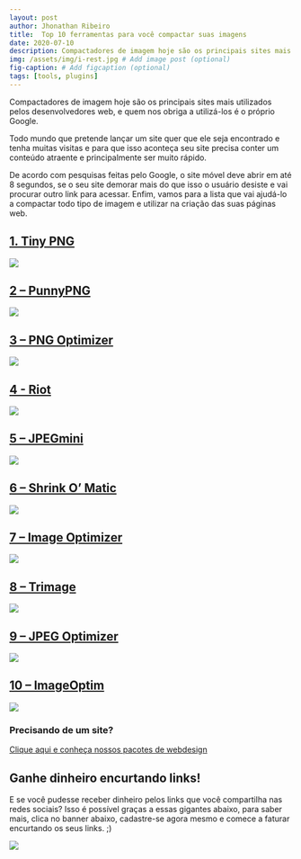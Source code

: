 ```yaml
---
layout: post
author: Jhonathan Ribeiro
title:  Top 10 ferramentas para você compactar suas imagens
date: 2020-07-10
description: Compactadores de imagem hoje são os principais sites mais utilizados pelos desenvolvedores web, e quem nos obriga a utilizá-los é o próprio Google.
img: /assets/img/i-rest.jpg # Add image post (optional)
fig-caption: # Add figcaption (optional)
tags: [tools, plugins]
---
```

Compactadores de imagem hoje são os principais sites mais utilizados pelos desenvolvedores web, e quem nos obriga a utilizá-los é o próprio Google.

Todo mundo que pretende lançar um site quer que ele seja encontrado e tenha muitas visitas e para que isso aconteça seu site precisa conter um conteúdo atraente e principalmente ser muito rápido.

De acordo com pesquisas feitas pelo Google, o site móvel deve abrir em até 8 segundos, se o seu site demorar mais do que isso o usuário desiste e vai procurar outro link para acessar. Enfim, vamos para a lista que vai ajudá-lo a compactar todo tipo de imagem e utilizar na criação das suas páginas web.

## [1. Tiny PNG](https://tinypng.com/)

![](https://i2.wp.com/www.upmasters.com/wp-content/uploads/2018/03/1-tinypng.jpg?w=625&ssl=1)

## [2 – PunnyPNG](http://www.punypng.com/)

![](https://i0.wp.com/www.upmasters.com/wp-content/uploads/2018/03/2-punnypng.jpg?w=625&ssl=1)

## [3 – PNG Optimizer](http://psydk.org/pngoptimizer)

![](https://i2.wp.com/www.upmasters.com/wp-content/uploads/2018/03/3-png-optimizer.jpg?w=625&ssl=1)

## [4 - Riot](https://riot-optimizer.com/)

![](https://i0.wp.com/www.upmasters.com/wp-content/uploads/2018/03/4-riot1.jpg?w=625&ssl=1)

## [5 – JPEGmini](https://www.jpegmini.com/)

![](https://i2.wp.com/www.upmasters.com/wp-content/uploads/2018/03/5-jpegmini.jpg?w=625&ssl=1)

## [6 – Shrink O’ Matic](https://jhonathanribeiro.netlify.app/artigo-10-ferramentas-para-voce-compactar-suas-imagens/)

![](https://i0.wp.com/www.upmasters.com/wp-content/uploads/2018/03/6-shrink-o-matic.jpg?w=625&ssl=1)

## [7 – Image Optimizer](http://www.imageoptimizer.net/Pages/Home.aspx)

![](https://i2.wp.com/www.upmasters.com/wp-content/uploads/2018/03/7-image-optimizer.jpg?w=625&ssl=1)

## [8 – Trimage](https://trimage.org/)

![](https://i1.wp.com/www.upmasters.com/wp-content/uploads/2018/03/8-trimage.jpg?w=625&ssl=1)

## [9 – JPEG Optimizer](http://jpeg-optimizer.com/)

![](https://i1.wp.com/www.upmasters.com/wp-content/uploads/2018/03/9-jpeg-optimizer.jpg?w=625&ssl=1)

## [10 – ImageOptim](https://imageoptim.com/mac)

![](https://i2.wp.com/www.upmasters.com/wp-content/uploads/2018/03/10-imageoptim.jpg?w=625&ssl=1)

### Precisando de um site?

[Clique aqui e conheça nossos pacotes de webdesign](https://cleandesign.netlify.app/)

## Ganhe dinheiro encurtando links!

E se você pudesse receber dinheiro pelos links que você compartilha nas redes sociais? Isso é possível graças a essas gigantes abaixo, para saber mais, clica no banner abaixo, cadastre-se agora mesmo e comece a faturar encurtando os seus links. ;)

[![](https://img.cut-urls.com/r2.gif)](https://exe.io/ref/JhonathanRb)